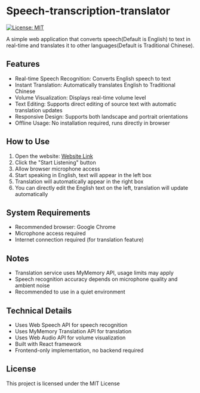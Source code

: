 # Speech-transcription-translator

[![License: MIT](https://img.shields.io/badge/License-MIT-yellow.svg)](https://opensource.org/licenses/MIT)

A simple web application that converts speech(Default is English) to text in real-time and translates it to other languages(Default is Traditional Chinese).

## Features

- Real-time Speech Recognition: Converts English speech to text
- Instant Translation: Automatically translates English to Traditional Chinese
- Volume Visualization: Displays real-time volume level
- Text Editing: Supports direct editing of source text with automatic translation updates
- Responsive Design: Supports both landscape and portrait orientations
- Offline Usage: No installation required, runs directly in browser

## How to Use

1. Open the website: [Website Link]()
2. Click the "Start Listening" button
3. Allow browser microphone access
4. Start speaking in English, text will appear in the left box
5. Translation will automatically appear in the right box
6. You can directly edit the English text on the left, translation will update automatically

## System Requirements

- Recommended browser: Google Chrome
- Microphone access required
- Internet connection required (for translation feature)

## Notes

- Translation service uses MyMemory API, usage limits may apply
- Speech recognition accuracy depends on microphone quality and ambient noise
- Recommended to use in a quiet environment

## Technical Details

- Uses Web Speech API for speech recognition
- Uses MyMemory Translation API for translation
- Uses Web Audio API for volume visualization
- Built with React framework
- Frontend-only implementation, no backend required

## License

This project is licensed under the MIT License 
